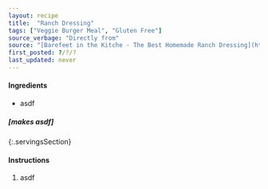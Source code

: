 ```yaml
---
layout: recipe
title:  "Ranch Dressing"
tags: ["Veggie Burger Meal", "Gluten Free"]
source_verbage: "Directly from"
source: "[Barefeet in the Kitche - The Best Homemade Ranch Dressing](https://barefeetinthekitchen.com/homemade-ranch-salad-dressing/)" 
first_posted: ?/?/?
last_updated: never
---
```


#### Ingredients
- asdf

##### [makes asdf]
{:.servingsSection}

#### Instructions
1. asdf